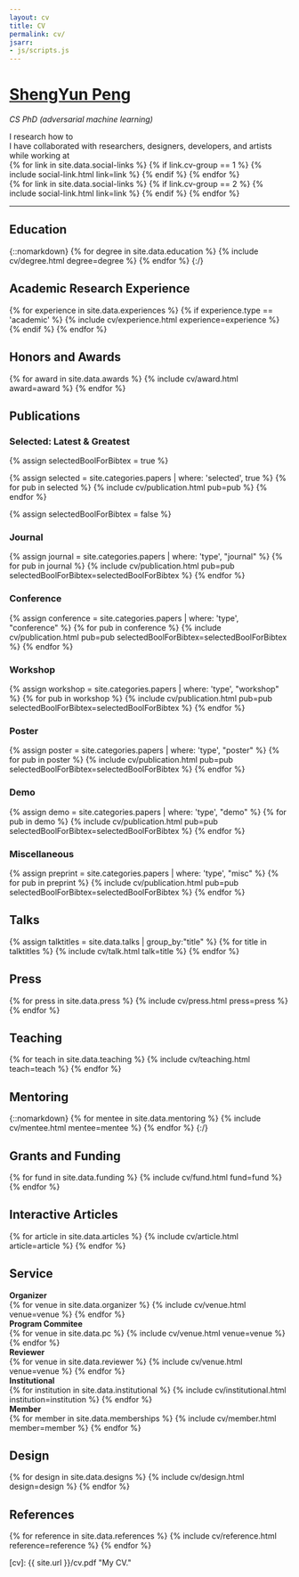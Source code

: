 ```yaml
---
layout: cv
title: CV
permalink: cv/
jsarr:
- js/scripts.js
---
```


<h1 id="cv-title"><a href="{{ site.url }}">ShengYun Peng</a></h1>

<p id="cv-subtitle"><i>CS PhD (adversarial machine learning)</i></p>

<div>
I research how to 
</div>

<div class="cv-spacer"></div>

<div>
I have collaborated with researchers, designers, developers, and artists while working at
</div>

<div class="cv-spacer"></div>

<div class="cv-image-links-wrapper">
	<div class="cv-image-links">
		{% for link in site.data.social-links %}
			{% if link.cv-group == 1 %}
				{% include social-link.html link=link %}
			{% endif %}
		{% endfor %}
	</div>
	<div class="cv-image-links">
		{% for link in site.data.social-links %}
			{% if link.cv-group == 2 %}
				{% include social-link.html link=link %}
			{% endif %}
		{% endfor %}
	</div>
</div>

***

## Education

{::nomarkdown}
{% for degree in site.data.education %}
{% include cv/degree.html degree=degree %}
{% endfor %}
{:/}

<!-- ## Industry Research Experience

{% for experience in site.data.experiences %}
{% if experience.type == 'industry' %}
{% include cv/experience.html experience=experience %}
{% endif %}
{% endfor %}
-->

## Academic Research Experience

{% for experience in site.data.experiences %}
{% if experience.type == 'academic' %}
{% include cv/experience.html experience=experience %}
{% endif %}
{% endfor %}

## Honors and Awards

{% for award in site.data.awards %}
{% include cv/award.html award=award %}
{% endfor %}

## Publications

### Selected: Latest & Greatest

{% assign selectedBoolForBibtex = true %}

{% assign selected = site.categories.papers | where: 'selected', true %}
{% for pub in selected %}
{% include cv/publication.html pub=pub %}
{% endfor %}

<!-- ### All Publications -->

{% assign selectedBoolForBibtex = false %}

### Journal

{% assign journal = site.categories.papers | where: 'type', "journal" %}
{% for pub in journal %}
{% include cv/publication.html pub=pub selectedBoolForBibtex=selectedBoolForBibtex %}
{% endfor %}

### Conference

{% assign conference = site.categories.papers | where: 'type', "conference" %}
{% for pub in conference %}
{% include cv/publication.html pub=pub selectedBoolForBibtex=selectedBoolForBibtex %}
{% endfor %}

### Workshop

{% assign workshop = site.categories.papers | where: 'type', "workshop" %}
{% for pub in workshop %}
{% include cv/publication.html pub=pub selectedBoolForBibtex=selectedBoolForBibtex %}
{% endfor %}

### Poster

{% assign poster = site.categories.papers | where: 'type', "poster" %}
{% for pub in poster %}
{% include cv/publication.html pub=pub selectedBoolForBibtex=selectedBoolForBibtex %}
{% endfor %}

### Demo

{% assign demo = site.categories.papers | where: 'type', "demo" %}
{% for pub in demo %}
{% include cv/publication.html pub=pub selectedBoolForBibtex=selectedBoolForBibtex %}
{% endfor %}

### Miscellaneous

{% assign preprint = site.categories.papers | where: 'type', "misc" %}
{% for pub in preprint %}
{% include cv/publication.html pub=pub selectedBoolForBibtex=selectedBoolForBibtex %}
{% endfor %}

## Talks

{% assign talktitles = site.data.talks | group_by:"title" %}
{% for title in talktitles %}
{% include cv/talk.html talk=title %}
{% endfor %}

## Press

{% for press in site.data.press %}
{% include cv/press.html press=press %}
{% endfor %}

## Teaching

{% for teach in site.data.teaching %}
{% include cv/teaching.html teach=teach %}
{% endfor %}

## Mentoring

{::nomarkdown}
{% for mentee in site.data.mentoring %}
{% include cv/mentee.html mentee=mentee %}
{% endfor %}
{:/}

## Grants and Funding

{% for fund in site.data.funding %}
{% include cv/fund.html fund=fund %}
{% endfor %}

## Interactive Articles

{% for article in site.data.articles %}
{% include cv/article.html article=article %}
{% endfor %}

<!-- ## Technology Skills

{% for skill in site.data.skills %}
{% include cv/skill.html skill=skill %}
{% endfor %} -->

## Service

<div class="cv-service-title"><b>Organizer</b></div>
{% for venue in site.data.organizer %}
{% include cv/venue.html venue=venue %}
{% endfor %}

<div class="cv-service-title"><b>Program Commitee</b></div>
{% for venue in site.data.pc %}
{% include cv/venue.html venue=venue %}
{% endfor %}

<div class="cv-service-title"><b>Reviewer</b></div>
{% for venue in site.data.reviewer %}
{% include cv/venue.html venue=venue %}
{% endfor %}

<div class="cv-service-title"><b>Institutional</b></div>
{% for institution in site.data.institutional %}
{% include cv/institutional.html institution=institution %}
{% endfor %}

<div class="cv-service-title"><b>Member</b></div>
{% for member in site.data.memberships %}
{% include cv/member.html member=member %}
{% endfor %}

## Design

{% for design in site.data.designs %}
{% include cv/design.html design=design %}
{% endfor %}

## References

{% for reference in site.data.references %}
{% include cv/reference.html reference=reference %}
{% endfor %}

<!-- 
## Contact

Fred Hohman  
`fredhohman@gatech.edu`  
CODA Tech Square  
Georgia Tech  
756 W Peachtree St NW  
Atlanta, GA 30308
<span style="background: linear-gradient(0deg, #34495e, #3498db); -webkit-background-clip: text; -webkit-text-fill-color: transparent; display: block">
—  
USA  
Earth  
Solar System  
Milky Way  
Local Group  
Universe  
</span> -->


[cv]: {{ site.url }}/cv.pdf "My CV."

[poloclub]: http://poloclub.gatech.edu "Polo Club of Data Science"
[gt]: http://gatech.edu "Georgia Tech"
[cse]: http://cse.gatech.edu "GT Computational Science and Engineering"
[coc]: http://www.cc.gatech.edu "GT College of Computing"

[fred]: http://fredhohman.com "Fred Hohman"
[polo]: http://www.cc.gatech.edu/~dchau/ "Polo Chau"
[alex]: http://va.gatech.edu/endert/ "Alex Endert"

[jpl]: https://www.jpl.nasa.gov/ "NASA Jet Propulsion Lab"
[hi]: https://www.hi.jpl.nasa.gov/ "Human Interfaces Group at NASA JPL"
[pnnl]: https://www.pnnl.gov/ "Pacific Northwest National Laboratory"
[dsa]: http://www.pnnl.gov/nationalsecurity/technical/capabilities/computing/data_sciences.stm "Data Sciences and Analytics Group at PNNL"
[msr]: https://www.microsoft.com/en-us/research/ "Microsoft Research"
[msr-hci]: https://www.microsoft.com/en-us/research/group/human-computer-interaction/ "HCI@MSR"

[twitter]: https:/www.twitter.com/fredhohman "@fredhohman"
[github]: https:/www.github.com/fredhohman "github.com/fredhohman"
[nstrf]: https://www.nasa.gov/strg/nstrf "NASA Space Technology Research Fellowship"
